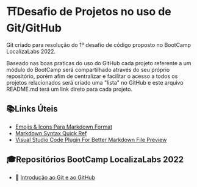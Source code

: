 # :shinto_shrine:Desafio de Projetos no uso de Git/GitHub
Git criado para resolução do 1º desafio de código proposto no BootCamp LocalizaLabs 2022.

Baseado nas boas praticas do uso do GitHub cada projeto referente a um módulo do BootCamp será compartilhado através do seu próprio repositório, porém afim de centralizar e facilitar o acesso a todos os projetos relacionados será criado uma "lista" no GitHub e este arquivo README.md terá um link direto para cada projeto.


## :books:Links Úteis
- [Emojis & Icons Para Markdown Format](https://github.com/ikatyang/emoji-cheat-sheet/blob/master/README.md)
- [Markdown Syntax Quick Ref](https://www.markdownguide.org/basic-syntax/)
- [Visual Studio Code Plugin For Better Markdown File Preview](https://marketplace.visualstudio.com/items?itemName=shd101wyy.markdown-preview-enhanced&ssr=false#qna)

## :mortar_board:Repositórios BootCamp LocalizaLabs 2022
- :scroll: [Introdução ao Git e ao GitHub](https://github.com/herbert-wander/livro-receitas)